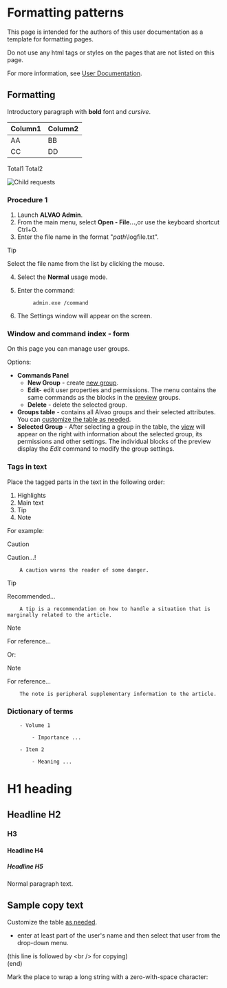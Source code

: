 # Formatting patterns
     
This page is intended for the authors of this user documentation as a template for formatting pages.
     
Do not use any html tags or styles on the pages that are not listed on this page.
     
For more information, see [User Documentation](https://alvao.sharepoint.com/Doc/Vývoj%20produktů/Uživatelská%20dokumentace%20k%20produktům.docx?web=1).
      
## Formatting
      
Introductory paragraph with **bold** font and *cursive*.

| Column1 | Column2 |
| --- | --- |
| AA | BB |
| CC | DD |
<tfoot>
            <tr>
                <td>Total1</td>
                <td>Total2</td>
            </tr>
        </tfoot>
      
![Child requests](alvao-service-desk/requests/superior_subordinated.png)
      
### Procedure 1
      
1. Launch **ALVAO Admin**.
2. From the main menu, select **Open - File...**,or use the keyboard shortcut Ctrl+O.
3. Enter the file name in the format "*path*\logfile.txt".

> [!TIP]
> Select the file name from the list by clicking the mouse.

4. Select the **Normal** usage mode.
5. Enter the command:  

            admin.exe /command
6. The Settings window will appear on the screen.

### Window and command index - form
     
On this page you can manage user groups.
     
Options:

- **Commands Panel**
    - **New Group** - create [new group](list-of-windows/alvao-webapp/administration/groups/create-group).
    - **Edit**- edit user properties and permissions. The menu contains the same commands as the blocks in the [preview](list-of-windows/alvao-webapp/administration/groups/detail) groups.
    - **Delete** - delete the selected group.
- **Groups table** - contains all Alvao groups and their selected attributes. You can [customize the table as needed](alvao-asset-management/working-with-tables).
- **Selected Group** - After selecting a group in the table, the [view](list-of-windows/alvao-webapp/administration/groups/detail) will appear on the right with information about the selected group, its permissions and other settings. The individual blocks of the preview display the *Edit* command to modify the group settings.

### Tags in text
     
Place the tagged parts in the text in the following order:

1. Highlights
2. Main text
3. Tip
4. Note

For example:

> [!CAUTION]
> Caution...!  

        A caution warns the reader of some danger.

> [!TIP]
> Recommended...  

        A tip is a recommendation on how to handle a situation that is marginally related to the article.

> [!NOTE]
> For reference...

Or:

> [!NOTE]
> For reference...  

        The note is peripheral supplementary information to the article.

### Dictionary of terms

        - Volume 1

            - Importance ...

        - Item 2

            - Meaning ...

# H1 heading
     
## Headline H2
     
### H3
     
#### Headline H4
     
##### Headline H5
     
Normal paragraph text.
     
## Sample copy text
     
Customize the table [as needed](alvao-asset-management/working-with-tables).
     
- enter at least part of the user's name and then select that user from the drop-down menu.
     
(this line is followed by &lt;br /&gt; for copying)  
         (end)
     
Mark the place to wrap a long string with a zero-with-space character: ​
